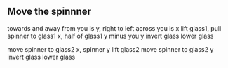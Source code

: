 ## Move the spinnner

towards and away from you is y, right to left across you is x
lift glass1, pull spinner to glass1 x, half of glass1 y minus you y
invert glass
lower glass

move spinner to glass2 x, spinner y
lift glass2
move spinner to glass2 y
invert glass
lower glass
